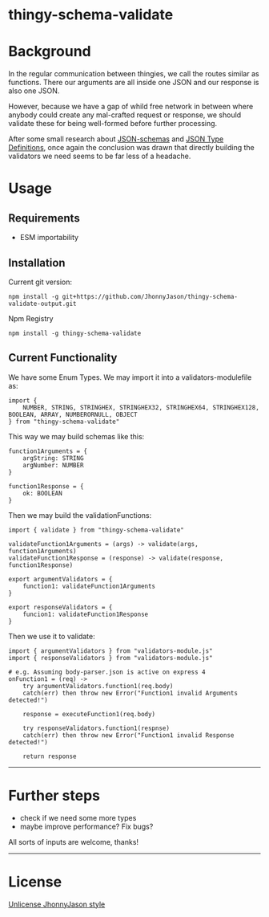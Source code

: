 # thingy-schema-validate 

# Background
In the regular communication between thingies, we call the routes similar as functions. There our arguments are all inside one JSON and our response is also one JSON.

However, because we have a gap of whild free network in between where anybody could create any mal-crafted request or response, we should validate these for being well-formed before further processing. 

After some small research about [JSON-schemas](https://json-schema.org/) and [JSON Type Definitions](https://datatracker.ietf.org/doc/rfc8927/), once again the conclusion was drawn that directly building the validators we need seems to be far less of a headache.

# Usage
Requirements
------------
- ESM importability

Installation
------------

Current git version:
```
npm install -g git+https://github.com/JhonnyJason/thingy-schema-validate-output.git
```

Npm Registry
```
npm install -g thingy-schema-validate
```

Current Functionality
---------------------

We have some Enum Types. We may import it into a validators-modulefile  as:
```
import {
    NUMBER, STRING, STRINGHEX, STRINGHEX32, STRINGHEX64, STRINGHEX128, BOOLEAN, ARRAY, NUMBERORNULL, OBJECT
} from "thingy-schema-validate"
```

This way we may build schemas like this:
```
function1Arguments = {
    argString: STRING
    argNumber: NUMBER
}

function1Response = {
    ok: BOOLEAN
}
```

Then we may build the validationFunctions:
```
import { validate } from "thingy-schema-validate"

validateFunction1Arguments = (args) -> validate(args, function1Arguments)
validateFunction1Response = (response) -> validate(response, function1Response)

export argumentValidators = {
    function1: validateFunction1Arguments
}

export responseValidators = {
    funcion1: validateFunction1Response
}

```

Then we use it to validate:
```
import { argumentValidators } from "validators-module.js"
import { responseValidators } from "validators-module.js"

# e.g. Assuming body-parser.json is active on express 4 
onFunction1 = (req) ->
    try argumentValidators.function1(req.body)
    catch(err) then throw new Error("Function1 invalid Arguments detected!")

    response = executeFunction1(req.body)

    try responseValidators.function1(respnse)
    catch(err) then throw new Error("Function1 invalid Response detected!")
    
    return response

```

---

# Further steps

- check if we need some more types
- maybe improve performance? Fix bugs?


All sorts of inputs are welcome, thanks!

---

# License
[Unlicense JhonnyJason style](https://hackmd.io/nCpLO3gxRlSmKVG3Zxy2hA?view)
